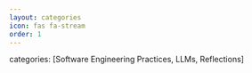 ```yaml
---
layout: categories
icon: fas fa-stream
order: 1
---
```

categories: [Software Engineering Practices, LLMs, Reflections]
